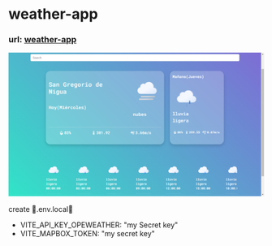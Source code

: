 # weather-app
### url: <a href="https://6478f979ae242007bc744079--gleaming-blini-783173.netlify.app/">weather-app</a>

<img src="./img.png" alt="img-readme" />

<p>create 🔐.env.local🔐</p>
<ul>
  <li>VITE_API_KEY_OPEWEATHER: "my Secret key"</li>
  <li>VITE_MAPBOX_TOKEN: "my secret key"</li>
</ul>


